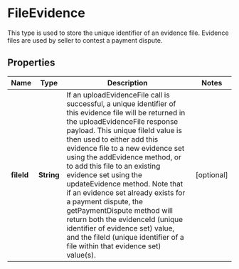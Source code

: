 

# FileEvidence

This type is used to store the unique identifier of an evidence file. Evidence files are used by seller to contest a payment dispute.
## Properties

Name | Type | Description | Notes
------------ | ------------- | ------------- | -------------
**fileId** | **String** | If an uploadEvidenceFile call is successful, a unique identifier of this evidence file will be returned in the uploadEvidenceFile response payload. This unique fileId value is then used to either add this evidence file to a new evidence set using the addEvidence method, or to add this file to an existing evidence set using the updateEvidence method. Note that if an evidence set already exists for a payment dispute, the getPaymentDispute method will return both the evidenceId (unique identifier of evidence set) value, and the fileId (unique identifier of a file within that evidence set) value(s). |  [optional]



